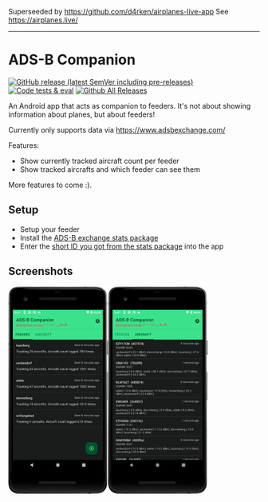 Superseeded by https://github.com/d4rken/airplanes-live-app
See https://airplanes.live/

---

# ADS-B Companion

[![GitHub release (latest SemVer including pre-releases)](https://img.shields.io/github/v/release/d4rken/adsb-companion?include_prereleases)](https://github.com/d4rken/adsb-companion/releases/latest)
[![Code tests & eval](https://github.com/d4rken/adsb-companion/actions/workflows/code-checks.yml/badge.svg)](https://github.com/d4rken/adsb-companion/actions/workflows/code-checks.yml)
[![Github All Releases](https://img.shields.io/github/downloads/d4rken/adsb-companion/total.svg)](https://github.com/d4rken/adsb-companion/releases/latest)

An Android app that acts as companion to feeders. It's not about showing information about planes, but about feeders!

Currently only supports data via https://www.adsbexchange.com/

Features:

* Show currently tracked aircraft count per feeder
* Show tracked aircrafts and which feeder can see them

More features to come :).

## Setup

* Setup your feeder
* Install the [ADS-B exchange stats package](https://github.com/adsbxchange/adsbexchange-stats)
* Enter the [short ID you got from the stats package](https://github.com/adsbxchange/adsbexchange-stats) into the app

## Screenshots

<img src="https://github.com/d4rken/adsb-companion/raw/main/.assets/Screenshot_20220206_214726.png" width="200"><img src="https://github.com/d4rken/adsb-companion/raw/main/.assets/Screenshot_20220206_214742.png" width="200">
